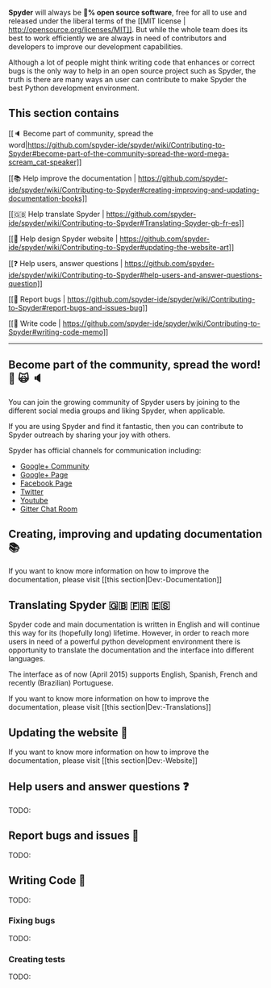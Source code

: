 **Spyder** will always be :100:**% open source software**, free for all to use and released under the liberal terms of the [[MIT license | http://opensource.org/licenses/MIT]]. But while the whole team does its best to work efficiently we are always in need of contributors and developers to improve our development capabilities. 

Although a lot of people might think writing code that enhances or correct bugs is the only way to help in an open source project such as Spyder, the truth is there are many ways an user can contribute to make Spyder the best Python development environment.

This section contains
---------------------

[[:speaker: Become part of community, spread the word|https://github.com/spyder-ide/spyder/wiki/Contributing-to-Spyder#become-part-of-the-community-spread-the-word-mega-scream_cat-speaker]]

[[:books: Help improve the documentation | https://github.com/spyder-ide/spyder/wiki/Contributing-to-Spyder#creating-improving-and-updating-documentation-books]]

[[:gb: Help translate Spyder | https://github.com/spyder-ide/spyder/wiki/Contributing-to-Spyder#Translating-Spyder-gb-fr-es]]

[[:art: Help design Spyder website | https://github.com/spyder-ide/spyder/wiki/Contributing-to-Spyder#updating-the-website-art]]

[[:question: Help users, answer questions | https://github.com/spyder-ide/spyder/wiki/Contributing-to-Spyder#help-users-and-answer-questions-question]]

[[:bug: Report bugs | https://github.com/spyder-ide/spyder/wiki/Contributing-to-Spyder#report-bugs-and-issues-bug]]

[[:memo: Write code | https://github.com/spyder-ide/spyder/wiki/Contributing-to-Spyder#writing-code-memo]]


---


## Become part of the community, spread the word! :mega: :scream_cat: :speaker:
You can join the growing community of Spyder users by joining to the different social media groups and liking Spyder, when applicable.

If you are using Spyder and find it fantastic, then you can contribute to Spyder outreach by sharing your joy with others. 

Spyder has official channels for communication including:
* [Google+ Community](https://plus.google.com/communities/112932801653352854842)
* [Google+ Page](https://plus.google.com/107193318474220481102/posts)
* [Facebook Page](https://www.facebook.com/SpyderIDE)
* [Twitter](https://www.twitter.com/Spyder_IDE)
* [Youtube](https://www.youtube.com/channel/UCK0uCG7DVzKUAhaw8veitkw)
* [Gitter Chat Room](https://gitter.im/spyder-ide/public)


## Creating, improving and updating documentation :books: 
If you want to know more information on how to improve the documentation, please visit [[this section|Dev:-Documentation]]

## Translating Spyder :gb: :fr: :es:
Spyder code and main documentation is written in English and will continue this way for its (hopefully long) lifetime. However, in order to reach more users in need of a powerful python development environment there is opportunity to translate the documentation and the interface into different languages.

The interface as of now (April 2015) supports English, Spanish, French and recently (Brazilian) Portuguese.

If you want to know more information on how to improve the documentation, please visit [[this section|Dev:-Translations]]

## Updating the website :art: 
If you want to know more information on how to improve the documentation, please visit [[this section|Dev:-Website]]

## Help users and answer questions :question: 
TODO:

## Report bugs and issues :bug: 
TODO:


## Writing Code :memo:
TODO:

### Fixing bugs
TODO:

### Creating tests
TODO: